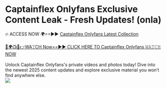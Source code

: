 # Captainflex Onlyfans Exclusive Content Leak - Fresh Updates! (onla)

🔥 ACCESS NOW 🌍==►► <a href="https://tinyurl.com/kvy9nzfs" rel="nofollow">Captainflex Onlyfans Latest Collection</a>
<br><br>
[🔴🌍📺📱👉WA𝚃CH Now==►► CLICK HERE TO Captainflex Onlyfans 𝚆𝙰𝚃𝙲𝙷 NOW](https://tinyurl.com/kvy9nzfs)
<br><br>
Unlock Captainflex Onlyfans's private videos and photos today! Dive into the newest 2025 content updates and explore exclusive material you won’t find anywhere else.
<br>
<a href="https://tinyurl.com/kvy9nzfs" rel="nofollow" data-target="animated-image.originalLink"><img src="https://camo.githubusercontent.com/8a4f000d20f83aca3bf7ec5f350d767afa0574a8a352519fd8cfa583a6f93a33/68747470733a2f2f692e696d6775722e636f6d2f644a486b345a712e676966" data-canonical-src="https://i.imgur.com/dJHk4Zq.gif" style="max-width: 100%; display: inline-block;" data-target="animated-image.originalImage"></a>
<br>
